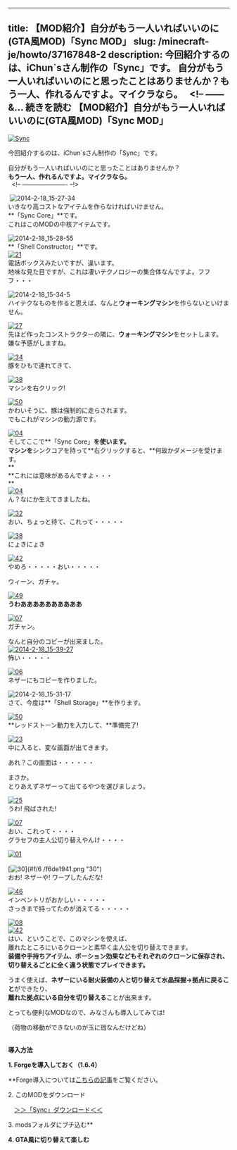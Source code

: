 
---
title: 【MOD紹介】自分がもう一人いればいいのに(GTA風MOD)「Sync MOD」
slug: /minecraft-je/howto/37167848-2
description: 今回紹介するのは、iChun`sさん制作の「Sync」です。 自分がもう一人いればいいのにと思ったことはありませんか？もう一人、作れるんですよ。マイクラなら。   <!– ——&… 続きを読む 【MOD紹介】自分がもう一人いればいいのに(GTA風MOD)「Sync MOD」
---

[![Sync](https://cdn-ak.f.st-hatena.com/images/fotolife/s/sasigume/20210208/20210208131357.jpg)](#1/d/1d43cfdf.jpg "Sync")

今回紹介するのは、iChun\`sさん制作の「Sync」です。

自分がもう一人いればいいのにと思ったことはありませんか？  
**もう一人、作れるんですよ。マイクラなら。**   
  <!– ———————- –!>

 ![2014-2-18_15-27-34](https://cdn-ak.f.st-hatena.com/images/fotolife/s/sasigume/20210208/20210208151359.jpg)  
いきなり高コストなアイテムを作らなければいけません。  
**「Sync Core」**です。   
これはこのMODの中核アイテムです。

![2014-2-18_15-28-55](https://cdn-ak.f.st-hatena.com/images/fotolife/s/sasigume/20210208/20210208133721.jpg)  
**「Shell Constructor」**です。  
[![21](https://cdn-ak.f.st-hatena.com/images/fotolife/s/sasigume/20210208/20210208141934.png)](#6/1/6185d38a.png "21")  
電話ボックスみたいですが、違います。   
地味な見た目ですが、これは凄いテクノロジーの集合体なんですよ。フフフ・・・

![2014-2-18_15-34-5](https://cdn-ak.f.st-hatena.com/images/fotolife/s/sasigume/20210208/20210208175649.jpg)  
ハイテクなものを作ると思えば、なんと**ウォーキングマシン**を作らないといけません。

[![27](https://cdn-ak.f.st-hatena.com/images/fotolife/s/sasigume/20210208/20210208160711.png)](#c/7/c7a0261c.png "27")  
先ほど作ったコンストラクターの隣に、**ウォーキングマシン**をセットします。  
嫌な予感がしますね。

[![34](https://cdn-ak.f.st-hatena.com/images/fotolife/s/sasigume/20210208/20210208135037.png)](#4/6/468583c6.png "34")  
豚をひもで連れてきて、

[![38](https://cdn-ak.f.st-hatena.com/images/fotolife/s/sasigume/20210208/20210208163127.png)](#e/2/e20aa9a6.png "38")  
マシンを右クリック!

[![50](https://cdn-ak.f.st-hatena.com/images/fotolife/s/sasigume/20210208/20210208155300.png)](#b/9/b94b052b.png "50")  
かわいそうに、豚は強制的に走らされます。  
でもこれがマシンの動力源です。

[![04](https://cdn-ak.f.st-hatena.com/images/fotolife/s/sasigume/20210208/20210208154023.png)](#a/d/ad865b58.png "04")  
そしてここで**「Sync Core」**を使います。  
マシンを**シンクコアを持って**右クリックすると、**何故かダメージを受けます。  
**  
**これには意味があるんですよ・・・  
**  
[![04](https://cdn-ak.f.st-hatena.com/images/fotolife/s/sasigume/20210208/20210208144803.png)](#7/b/7b96b7f9.png "04")  
ん？なにか生えてきましたね。

[![32](https://cdn-ak.f.st-hatena.com/images/fotolife/s/sasigume/20210208/20210208160317.png)](#c/3/c39040ba.png "32")  
おい、ちょっと待て、これって・・・・・

[![38](https://cdn-ak.f.st-hatena.com/images/fotolife/s/sasigume/20210208/20210208124652.png)](#0/2/0217b99d.png "38")  
にょきにょき

[![42](https://cdn-ak.f.st-hatena.com/images/fotolife/s/sasigume/20210208/20210208145806.png)](#8/4/84033869.png "42")  
やめろ・・・・・おい・・・・・

ウィーン、ガチャ。

[![49](https://cdn-ak.f.st-hatena.com/images/fotolife/s/sasigume/20210208/20210208162359.png)](#d/8/d8962f30.png "49")  
**うわああああああああああ**

[![07](https://cdn-ak.f.st-hatena.com/images/fotolife/s/sasigume/20210208/20210208144013.png)](#7/3/738716cb.png "07")  
ガチャン。

なんと自分のコピーが出来ました。  
[![2014-2-18_15-39-27](https://cdn-ak.f.st-hatena.com/images/fotolife/s/sasigume/20210208/20210208143351.jpg)](#6/e/6e3fc5a1.jpg "2014-2-18_15-39-27")  
怖い・・・・・

[![06](https://cdn-ak.f.st-hatena.com/images/fotolife/s/sasigume/20210208/20210208151511.png)](#9/4/94dc93ba.png "06")  
ネザーにもコピーを作りました。

![2014-2-18_15-31-17](https://cdn-ak.f.st-hatena.com/images/fotolife/s/sasigume/20210208/20210208141049.jpg)  
さて、今度は**「Shell Storage」**を作ります。

[![50](https://cdn-ak.f.st-hatena.com/images/fotolife/s/sasigume/20210208/20210208131134.png)](#1/a/1ab8cc82.png "50")  
**レッドストーン動力を入力して、**準備完了!

[![23](https://cdn-ak.f.st-hatena.com/images/fotolife/s/sasigume/20210208/20210208141056.png)](#5/a/5a91ffef.png "23")  
中に入ると、変な画面が出てきます。

あれ？この画面は・・・・・・

まさか。  
とりあえずネザーって出てるやつを選びましょう。

[![25](https://cdn-ak.f.st-hatena.com/images/fotolife/s/sasigume/20210208/20210208160336.png)  
](#c/3/c3b1c48e.png "25")うわ! 飛ばされた!

[![07](https://cdn-ak.f.st-hatena.com/images/fotolife/s/sasigume/20210208/20210208143430.png)](#6/f/6f35e49e.png "07")  
おい、これって・・・・  
グラセフの主人公切り替えやんけ・・・・

[![01](https://cdn-ak.f.st-hatena.com/images/fotolife/s/sasigume/20210208/20210208132753.png)](#2/c/2cd369fd.png "01")  
[](#b/6/b6aa5987.png "27")  
[![30](https://cdn-ak.f.st-hatena.com/images/fotolife/s/sasigume/20210208/20210208175831.png)](#f/6
/f6de1941.png "30")  
おお! ネザーや! ワープしたんだな!

[![46](https://cdn-ak.f.st-hatena.com/images/fotolife/s/sasigume/20210208/20210208130949.png)](#1/8/1861dc1f.png "46")  
インベントリがおかしい・・・・・  
さっきまで持ってたのが消えてる・・・・・

[![08](https://cdn-ak.f.st-hatena.com/images/fotolife/s/sasigume/20210208/20210208145726.png)](#8/3/834c79a7.png "08")  
[![42](https://cdn-ak.f.st-hatena.com/images/fotolife/s/sasigume/20210208/20210208164813.png)](#e/6/e60bcb0c.png "42")  
はい、ということで、このマシンを使えば、  
離れたところにいるクローンと素早く主人公を切り替えできます。  
**装備や手持ちアイテム、ポーション効果などもそれぞれのクローンに保存され、  
切り替えるごとに全く違う状態でプレイできます。**

うまく使えば、**ネザーにいる耐火装備の人と切り替えて水晶採掘→拠点に戻ること**ができたり、  
**離れた拠点にいる自分を切り替える**ことが出来ます。

とっても便利なMODなので、みなさんも導入してみては!

（荷物の移動ができないのが玉に瑕なんだけどね）  
 

**導入方法**

**1\. Forgeを導入しておく（1.6.4）**

 **Forge導入については[こちらの記事](/new-way-to-install-mod/)をご覧ください。

2\. このMODをダウンロード

　[＞＞「Sync」ダウンロード＜＜](http://ichun.us/mods/sync/)

3\. modsフォルダにブチ込む**

**4\. GTA風に切り替えて楽しむ**

